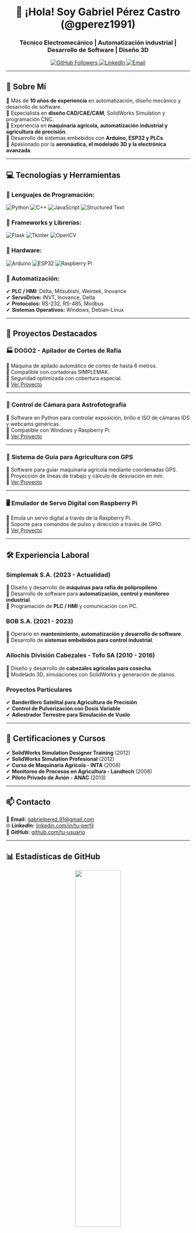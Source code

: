 <h1 align="center">👋 ¡Hola! Soy Gabriel Pérez Castro (@gperez1991) </h1>
<h3 align="center">Técnico Electromecánico | Automatización industrial | Desarrollo de Software | Diseño 3D </h3>

<p align="center">
  <a href="https://github.com/gperez1991">
    <img src="https://img.shields.io/github/followers/tu-usuario?label=Seguidores&style=social" alt="GitHub Followers">
  </a>
  <a href="https://linkedin.com/in/tu-perfil">
    <img src="https://img.shields.io/badge/LinkedIn-Perfil-blue?logo=linkedin" alt="LinkedIn">
  </a>
  <a href="mailto:gabrielperez.91@gmail.com">
    <img src="https://img.shields.io/badge/Email-Contactar-red?logo=gmail" alt="Email">
  </a>
</p>

---

## 🚀 Sobre Mí

🔹 Más de **10 años de experiencia** en automatización, diseño mecánico y desarrollo de software.  
🔹 Especialista en **diseño CAD/CAE/CAM**, SolidWorks Simulation y programación CNC.  
🔹 Experiencia en **maquinaria agrícola, automatización industrial y agricultura de precisión**.  
🔹 Desarrollo de sistemas embebidos con **Arduino, ESP32 y PLCs**.  
🔹 Apasionado por la **aeronáutica, el modelado 3D y la electrónica avanzada**.  

---

## 💻 **Tecnologías y Herramientas**

### 🔹 Lenguajes de Programación:
![Python](https://img.shields.io/badge/Python-3776AB?style=flat&logo=python&logoColor=white)
![C++](https://img.shields.io/badge/C++-00599C?style=flat&logo=c%2B%2B&logoColor=white)
![JavaScript](https://img.shields.io/badge/JavaScript-F7DF1E?style=flat&logo=javascript&logoColor=black)
![Structured Text](https://img.shields.io/badge/ST-PLC-orange?style=flat)

### 🔹 Frameworks y Librerías:
![Flask](https://img.shields.io/badge/Flask-000000?style=flat&logo=flask&logoColor=white)
![Tkinter](https://img.shields.io/badge/Tkinter-0078D4?style=flat&logo=python&logoColor=white)
![OpenCV](https://img.shields.io/badge/OpenCV-5C3EE8?style=flat&logo=opencv&logoColor=white)

### 🔹 Hardware:
![Arduino](https://img.shields.io/badge/Arduino-00979D?style=flat&logo=arduino&logoColor=white)
![ESP32](https://img.shields.io/badge/ESP32-323232?style=flat&logo=espressif&logoColor=white)
![Raspberry Pi](https://img.shields.io/badge/Raspberry%20Pi-A22846?style=flat&logo=raspberry-pi&logoColor=white)

### 🔹 Automatización:
✔ **PLC / HMI:** Delta, Mitsubishi, Weintek, Inovance  
✔ **ServoDrive:** INVT, Inovance, Delta  
✔ **Protocolos:** RS-232, RS-485, Modbus  
✔ **Sistemas Operativos:** Windows, Debian-Linux  

---

## 📂 **Proyectos Destacados**

### 🏭 **DOGO2 - Apilador de Cortes de Rafia**
🔹 Máquina de apilado automático de cortes de hasta 6 metros.  
🔹 Compatible con cortadoras SIMPLEMAK.  
🔹 Seguridad optimizada con cobertura especial.  
🔹 [Ver Proyecto](https://github.com/tu-usuario/dogo2)

---

### 🌌 **Control de Cámara para Astrofotografía**
🔹 Software en Python para controlar exposición, brillo e ISO de cámaras IDS y webcams genéricas.  
🔹 Compatible con Windows y Raspberry Pi.  
🔹 [Ver Proyecto](https://github.com/tu-usuario/camara-astro)

---

### 🚜 **Sistema de Guía para Agricultura con GPS**
🔹 Software para guiar maquinaria agrícola mediante coordenadas GPS.  
🔹 Proyección de líneas de trabajo y cálculo de desviación en mm.  
🔹 [Ver Proyecto](https://github.com/tu-usuario/gps-agricultura)

---

### 🖥 **Emulador de Servo Digital con Raspberry Pi**
🔹 Emula un servo digital a través de la Raspberry Pi.  
🔹 Soporte para comandos de pulso y dirección a través de GPIO.  
🔹 [Ver Proyecto](https://github.com/tu-usuario/emulador-servo)

---

## 🛠 **Experiencia Laboral**

### **Simplemak S.A. (2023 - Actualidad)**
🔹 Diseño y desarrollo de **máquinas para rafia de polipropileno**.  
🔹 Desarrollo de software para **automatización, control y monitoreo industrial**.  
🔹 Programación de **PLC / HMI** y comunicación con PC.  

### **BOB S.A. (2021 - 2023)**
🔹 Operario en **mantenimiento, automatización y desarrollo de software**.  
🔹 Desarrollo de **sistemas embebidos para control industrial**.  

### **Allochis División Cabezales - Tofo SA (2010 - 2016)**
🔹 Diseño y desarrollo de **cabezales agrícolas para cosecha**.  
🔹 Modelado 3D, simulaciones con SolidWorks y generación de planos.  

### **Proyectos Particulares**
✔ **Banderillero Satelital para Agricultura de Precisión**  
✔ **Control de Pulverización con Dosis Variable**  
✔ **Adiestrador Terrestre para Simulación de Vuelo**  

---

## 📜 **Certificaciones y Cursos**
✔ **SolidWorks Simulation Designer Training** (2012)  
✔ **SolidWorks Simulation Profesional** (2012)  
✔ **Curso de Maquinaria Agrícola - INTA** (2008)  
✔ **Monitoreo de Procesos en Agricultura - Landtech** (2008)  
✔ **Piloto Privado de Avión - ANAC** (2013)  

---

## 📫 **Contacto**
📩 **Email:** [gabrielperez.91@gmail.com](mailto:gabrielperez.91@gmail.com)  
🌐 **LinkedIn:** [linkedin.com/in/tu-perfil](https://linkedin.com/in/tu-perfil)  
💬 **GitHub:** [github.com/tu-usuario](https://github.com/tu-usuario)  

---

## 📊 **Estadísticas de GitHub**
<p align="center">
  <img src="https://github-readme-stats.vercel.app/api?username=tu-usuario&show_icons=true&theme=radical" width="50%">
  <img src="https://github-readme-streak-stats.herokuapp.com/?user=tu-usuario&theme=radical" width="50%">
</p>

---
- 📫 How to reach me ...
- 😄 Pronouns: ...
- ⚡ Fun fact: ...

<!---
gperez1991/gperez1991 is a ✨ special ✨ repository because its `README.md` (this file) appears on your GitHub profile.
You can click the Preview link to take a look at your changes.
--->
